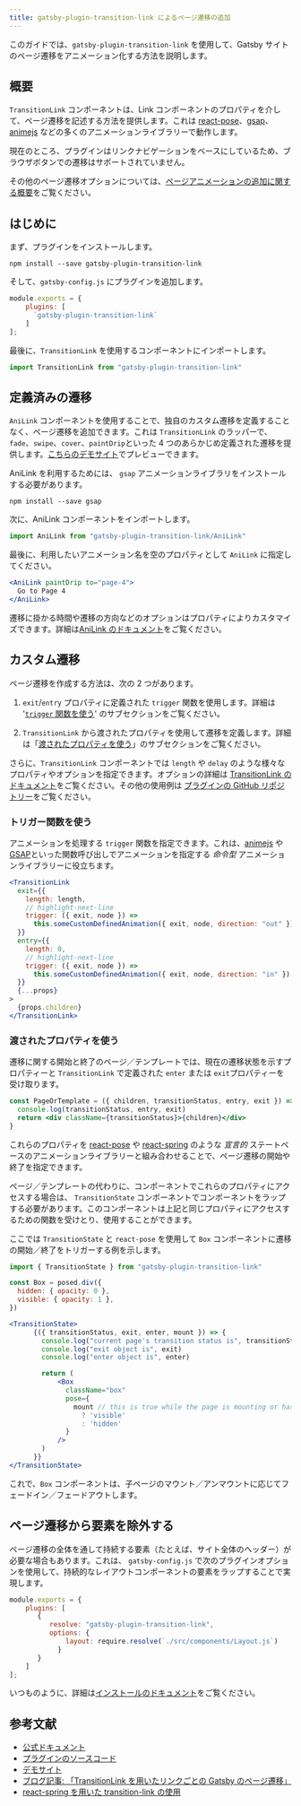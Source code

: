 ```yaml
---
title: gatsby-plugin-transition-link によるページ遷移の追加
---
```


このガイドでは、`gatsby-plugin-transition-link` を使用して、Gatsby サイトのページ遷移をアニメーション化する方法を説明します。

## 概要

`TransitionLink` コンポーネントは、Link コンポーネントのプロパティを介して、ページ遷移を記述する方法を提供します。これは [react-pose](https://popmotion.io/pose/)、[gsap](https://greensock.com/)、[animejs](https://animejs.com/) などの多くのアニメーションライブラリーで動作します。

現在のところ、プラグインはリンクナビゲーションをベースにしているため、ブラウザボタンでの遷移はサポートされていません。

その他のページ遷移オプションについては、[ページアニメーションの追加に関する概要](/docs/adding-page-transitions)をご覧ください。

## はじめに

まず、プラグインをインストールします。

```shell
npm install --save gatsby-plugin-transition-link
```

そして、`gatsby-config.js` にプラグインを追加します。

```javascript:title=gatsby-config.js
module.exports = {
    plugins: [
      `gatsby-plugin-transition-link`
    ]
];
```

最後に、`TransitionLink` を使用するコンポーネントにインポートします。

```javascript
import TransitionLink from "gatsby-plugin-transition-link"
```

## 定義済みの遷移

`AniLink` コンポーネントを使用することで、独自のカスタム遷移を定義することなく、ページ遷移を追加できます。これは `TransitionLink` のラッパーで、`fade`、`swipe`、`cover`、`paintDrip`といった 4 つのあらかじめ定義された遷移を提供します。[こちらのデモサイト](https://gatsby-plugin-transition-link.netlify.com/)でプレビューできます。

AniLink を利用するためには、 `gsap` アニメーションライブラリをインストールする必要があります。

```shell
npm install --save gsap
```

次に、AniLink コンポーネントをインポートします。

```jsx
import AniLink from "gatsby-plugin-transition-link/AniLink"
```

最後に、利用したいアニメーション名を空のプロパティとして `AniLink` に指定してください。

```jsx
<AniLink paintDrip to="page-4">
  Go to Page 4
</AniLink>
```

遷移に掛かる時間や遷移の方向などのオプションはプロパティによりカスタマイズできます。詳細は[AniLink のドキュメント](https://transitionlink.tylerbarnes.ca/docs/anilink/)をご覧ください。

## カスタム遷移

ページ遷移を作成する方法は、次の 2 つがあります。

1. `exit`/`entry` プロパティに定義された `trigger` 関数を使用します。詳細は '[`trigger` 関数を使う](#using-the-trigger-function)' のサブセクションをご覧ください。

2. `TransitionLink` から渡されたプロパティを使用して遷移を定義します。詳細は「[渡されたプロパティを使う](#using-passed-props)」のサブセクションをご覧ください。

さらに、`TransitionLink` コンポーネントでは `length` や `delay` のような様々なプロパティやオプションを指定できます。オプションの詳細は [TransitionLink のドキュメント](https://transitionlink.tylerbarnes.ca/docs/transitionlink/)をご覧ください。その他の使用例は [プラグインの GitHub リポジトリー](https://github.com/TylerBarnes/gatsby-plugin-transition-link)をご覧ください。

### トリガー関数を使う

アニメーションを処理する `trigger` 関数を指定できます。これは、[animejs](https://animejs.com/) や [GSAP](https://greensock.com/gsap)といった関数呼び出しでアニメーションを指定する _命令型_ アニメーションライブラリーに役立ちます。

```jsx
<TransitionLink
  exit={{
    length: length,
    // highlight-next-line
    trigger: ({ exit, node }) =>
      this.someCustomDefinedAnimation({ exit, node, direction: "out" }),
  }}
  entry={{
    length: 0,
    // highlight-next-line
    trigger: ({ exit, node }) =>
      this.someCustomDefinedAnimation({ exit, node, direction: "in" }),
  }}
  {...props}
>
  {props.children}
</TransitionLink>
```

### 渡されたプロパティを使う

遷移に関する開始と終了のページ／テンプレートでは、現在の遷移状態を示すプロパティーと `TransitionLink` で定義された `enter` または `exit`プロパティーを受け取ります。

```jsx
const PageOrTemplate = ({ children, transitionStatus, entry, exit }) => {
  console.log(transitionStatus, entry, exit)
  return <div className={transitionStatus}>{children}</div>
}
```

これらのプロパティを [react-pose](https://popmotion.io/pose/) や [react-spring](http://react-spring.surge.sh/) のような _宣言的_ ステートベースのアニメーションライブラリーと組み合わせることで、ページ遷移の開始や終了を指定できます。

ページ／テンプレートの代わりに、コンポーネントでこれらのプロパティにアクセスする場合は、 `TransitionState` コンポーネントでコンポーネントをラップする必要があります。このコンポーネントは上記と同じプロパティにアクセスするための関数を受けとり、使用することができます。

ここでは `TransitionState` と `react-pose` を使用して `Box` コンポーネントに遷移の開始／終了をトリガーする例を示します。

```jsx
import { TransitionState } from "gatsby-plugin-transition-link"

const Box = posed.div({
  hidden: { opacity: 0 },
  visible: { opacity: 1 },
})

<TransitionState>
      {({ transitionStatus, exit, enter, mount }) => {
        console.log("current page's transition status is", transitionStatus)
        console.log("exit object is", exit)
        console.log("enter object is", enter)

        return (
            <Box
              className="box"
              pose={
                mount // this is true while the page is mounting or has mounted
                  ? 'visible'
                  : 'hidden'
              }
            />
        )
      }}
</TransitionState>
```

これで、`Box` コンポーネントは、子ページのマウント／アンマウントに応じてフェードイン／フェードアウトします。

## ページ遷移から要素を除外する

ページ遷移の全体を通して持続する要素（たとえば、サイト全体のヘッダー）が必要な場合もあります。これは、 `gatsby-config.js` で次のプラグインオプションを使用して、持続的なレイアウトコンポーネントの要素をラップすることで実現します。

```javascript
module.exports = {
    plugins: [
       {
          resolve: "gatsby-plugin-transition-link",
          options: {
              layout: require.resolve(`./src/components/Layout.js`)
            }
       }
    ]
];
```

いつものように、詳細は[インストールのドキュメント](https://transitionlink.tylerbarnes.ca/docs/transitionportal/)をご覧ください。

## 参考文献

- [公式ドキュメント](https://transitionlink.tylerbarnes.ca/docs/)
- [プラグインのソースコード](https://github.com/TylerBarnes/gatsby-plugin-transition-link)
- [デモサイト](https://gatsby-plugin-transition-link.netlify.com/)
- [ブログ記事: 「TransitionLink を用いたリンクごとの Gatsby のページ遷移」](/blog/2018-12-04-per-link-gatsby-page-transitions-with-transitionlink/)
- [react-spring を用いた transition-link の使用](https://github.com/TylerBarnes/gatsby-plugin-transition-link/issues/34)
